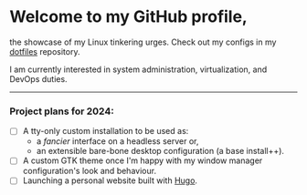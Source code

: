 # Welcome to my GitHub profile,

the showcase of my Linux tinkering urges.
Check out my configs in my [dotfiles](https://github.com/foobarni/dotfiles) repository.

I am currently interested in system administration, virtualization, and DevOps duties. 

---

### Project plans for 2024:
- [ ] A tty-only custom installation to be used as:
  - a *fancier* interface on a headless server or,
  - an extensible bare-bone desktop configuration (a base install++).
- [ ] A custom GTK theme once I'm happy with my window manager configuration's look and behaviour.
- [ ] Launching a personal website built with [Hugo](https://gohugo.io/).
